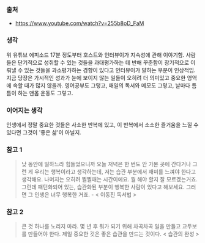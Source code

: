 ### 출처
- https://www.youtube.com/watch?v=255b8oD_FaM

### 생각
위 유튜브 에피소드 17분 정도부터 호스트와 인터뷰이가 지속성에 관해 이야기함. 사람들은 단기적으로 성취할 수 있는 것들을 과대평가하는 데 반해 꾸준함이 장기적으로 이뤄낼 수 있는 것들을 과소평가하는 경향이 있다고 인터뷰이가 말하는 부분이 인상적임. 지금 당장은 가시적인 성과가 눈에 보이지 않는 일들이 오히려 더 의미있고 중요한 영역에 속할 때가 많지 않을까. 영어공부도 그렇고, 매일의 독서와 메모도 그렇고, 날마다 틈틈이 하는 맨몸 운동도 그렇고. 

### 이어지는 생각
인생에서 정말 중요한 것들은 사소한 반복에 있고, 이 반복에서 소소한 즐거움을 느낄 수 있다면 그것이 '좋은 삶'이 아닐지. 

### 참고 1
> 낮 동안에 일하느라 힘들었으니까 오늘 저녁은 한 번도 안 가본 곳에 간다거나 그런 게 우리는 행복이라고 생각하는데, 저는 습관 부분에서 재미를 느껴야 한다고 생각해요. 나머지는 오히려 쩔쩔매는 시간이에요. 뭘 해야 할지 잘 모르겠는거죠. 그런데 패턴화되어 있는, 습관화된 부분이 행복한 사람이 있다고 해보세요. 그러면 그 인생은 너무 행복한 거죠.  - < 이동진 독서법 >

### 참고 2
> 큰 것 하나를 노리지 마라. 몇 년 후 뭐가 되기 위해 차곡차곡 일을 만들고 교두보를 만들어야 한다. 제일 중요한 것은 좋은 습관을 만드는 것이다. < 습관의 완성 >